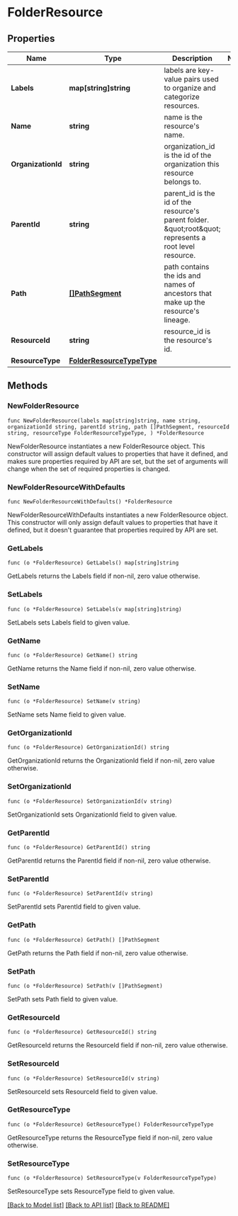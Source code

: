 # FolderResource

## Properties

Name | Type | Description | Notes
------------ | ------------- | ------------- | -------------
**Labels** | **map[string]string** | labels are key-value pairs used to organize and categorize resources. | 
**Name** | **string** | name is the resource&#39;s name. | 
**OrganizationId** | **string** | organization_id is the id of the organization this resource belongs to. | 
**ParentId** | **string** | parent_id is the id of the resource&#39;s parent folder. \&quot;root\&quot; represents a root level resource. | 
**Path** | [**[]PathSegment**](PathSegment.md) | path contains the ids and names of ancestors that make up the resource&#39;s lineage. | 
**ResourceId** | **string** | resource_id is the resource&#39;s id. | 
**ResourceType** | [**FolderResourceTypeType**](FolderResourceTypeType.md) |  | 

## Methods

### NewFolderResource

`func NewFolderResource(labels map[string]string, name string, organizationId string, parentId string, path []PathSegment, resourceId string, resourceType FolderResourceTypeType, ) *FolderResource`

NewFolderResource instantiates a new FolderResource object.
This constructor will assign default values to properties that have it defined,
and makes sure properties required by API are set, but the set of arguments
will change when the set of required properties is changed.

### NewFolderResourceWithDefaults

`func NewFolderResourceWithDefaults() *FolderResource`

NewFolderResourceWithDefaults instantiates a new FolderResource object.
This constructor will only assign default values to properties that have it defined,
but it doesn't guarantee that properties required by API are set.

### GetLabels

`func (o *FolderResource) GetLabels() map[string]string`

GetLabels returns the Labels field if non-nil, zero value otherwise.

### SetLabels

`func (o *FolderResource) SetLabels(v map[string]string)`

SetLabels sets Labels field to given value.

### GetName

`func (o *FolderResource) GetName() string`

GetName returns the Name field if non-nil, zero value otherwise.

### SetName

`func (o *FolderResource) SetName(v string)`

SetName sets Name field to given value.

### GetOrganizationId

`func (o *FolderResource) GetOrganizationId() string`

GetOrganizationId returns the OrganizationId field if non-nil, zero value otherwise.

### SetOrganizationId

`func (o *FolderResource) SetOrganizationId(v string)`

SetOrganizationId sets OrganizationId field to given value.

### GetParentId

`func (o *FolderResource) GetParentId() string`

GetParentId returns the ParentId field if non-nil, zero value otherwise.

### SetParentId

`func (o *FolderResource) SetParentId(v string)`

SetParentId sets ParentId field to given value.

### GetPath

`func (o *FolderResource) GetPath() []PathSegment`

GetPath returns the Path field if non-nil, zero value otherwise.

### SetPath

`func (o *FolderResource) SetPath(v []PathSegment)`

SetPath sets Path field to given value.

### GetResourceId

`func (o *FolderResource) GetResourceId() string`

GetResourceId returns the ResourceId field if non-nil, zero value otherwise.

### SetResourceId

`func (o *FolderResource) SetResourceId(v string)`

SetResourceId sets ResourceId field to given value.

### GetResourceType

`func (o *FolderResource) GetResourceType() FolderResourceTypeType`

GetResourceType returns the ResourceType field if non-nil, zero value otherwise.

### SetResourceType

`func (o *FolderResource) SetResourceType(v FolderResourceTypeType)`

SetResourceType sets ResourceType field to given value.


[[Back to Model list]](../README.md#documentation-for-models) [[Back to API list]](../README.md#documentation-for-api-endpoints) [[Back to README]](../README.md)


